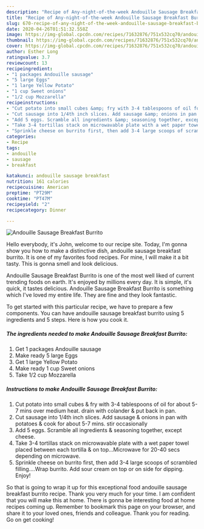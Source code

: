 ```yaml
---
description: "Recipe of Any-night-of-the-week Andouille Sausage Breakfast Burrito"
title: "Recipe of Any-night-of-the-week Andouille Sausage Breakfast Burrito"
slug: 670-recipe-of-any-night-of-the-week-andouille-sausage-breakfast-burrito
date: 2020-04-26T01:51:32.558Z
image: https://img-global.cpcdn.com/recipes/71632876/751x532cq70/andouille-sausage-breakfast-burrito-recipe-main-photo.jpg
thumbnail: https://img-global.cpcdn.com/recipes/71632876/751x532cq70/andouille-sausage-breakfast-burrito-recipe-main-photo.jpg
cover: https://img-global.cpcdn.com/recipes/71632876/751x532cq70/andouille-sausage-breakfast-burrito-recipe-main-photo.jpg
author: Esther Long
ratingvalue: 3.7
reviewcount: 13
recipeingredient:
- "1 packages Andouille sausage"
- "5 large Eggs"
- "1 large Yellow Potato"
- "1 cup Sweet onions"
- "1/2 cup Mozzarella"
recipeinstructions:
- "Cut potato into small cubes &amp; fry with 3-4 tablespoons of oil for about 5-7 mins over medium heat. drain with colander &amp; put back in pan."
- "Cut sausage into 1/4th inch slices. Add sausage &amp; onions in pan with potatoes &amp; cook for about 5-7 mins. stir occasionally"
- "Add 5 eggs. Scramble all ingredients &amp; seasoning together, except cheese."
- "Take 3-4 tortillas stack on microwavable plate with a wet paper towel placed between each tortilla &amp; on top...Microwave for 20-40 secs depending on microwave."
- "Sprinkle cheese on burrito first, then add 3-4 large scoops of scrambled filling....Wrap burrito. Add sour cream on top or on side for dipping. Enjoy!"
categories:
- Recipe
tags:
- andouille
- sausage
- breakfast

katakunci: andouille sausage breakfast 
nutrition: 161 calories
recipecuisine: American
preptime: "PT29M"
cooktime: "PT47M"
recipeyield: "2"
recipecategory: Dinner

---
```



![Andouille Sausage Breakfast Burrito](https://img-global.cpcdn.com/recipes/71632876/751x532cq70/andouille-sausage-breakfast-burrito-recipe-main-photo.jpg)

Hello everybody, it's John, welcome to our recipe site. Today, I'm gonna show you how to make a distinctive dish, andouille sausage breakfast burrito. It is one of my favorites food recipes. For mine, I will make it a bit tasty. This is gonna smell and look delicious.

Andouille Sausage Breakfast Burrito is one of the most well liked of current trending foods on earth. It's enjoyed by millions every day. It is simple, it's quick, it tastes delicious. Andouille Sausage Breakfast Burrito is something which I've loved my entire life. They are fine and they look fantastic.




To get started with this particular recipe, we have to prepare a few components. You can have andouille sausage breakfast burrito using 5 ingredients and 5 steps. Here is how you cook it.

<!--inarticleads1-->

##### The ingredients needed to make Andouille Sausage Breakfast Burrito:

1. Get 1 packages Andouille sausage
1. Make ready 5 large Eggs
1. Get 1 large Yellow Potato
1. Make ready 1 cup Sweet onions
1. Take 1/2 cup Mozzarella




<!--inarticleads2-->

##### Instructions to make Andouille Sausage Breakfast Burrito:

1. Cut potato into small cubes &amp; fry with 3-4 tablespoons of oil for about 5-7 mins over medium heat. drain with colander &amp; put back in pan.
1. Cut sausage into 1/4th inch slices. Add sausage &amp; onions in pan with potatoes &amp; cook for about 5-7 mins. stir occasionally
1. Add 5 eggs. Scramble all ingredients &amp; seasoning together, except cheese.
1. Take 3-4 tortillas stack on microwavable plate with a wet paper towel placed between each tortilla &amp; on top...Microwave for 20-40 secs depending on microwave.
1. Sprinkle cheese on burrito first, then add 3-4 large scoops of scrambled filling....Wrap burrito. Add sour cream on top or on side for dipping. Enjoy!




So that is going to wrap it up for this exceptional food andouille sausage breakfast burrito recipe. Thank you very much for your time. I am confident that you will make this at home. There is gonna be interesting food at home recipes coming up. Remember to bookmark this page on your browser, and share it to your loved ones, friends and colleague. Thank you for reading. Go on get cooking!
